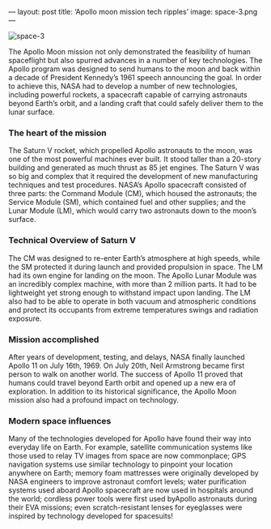 —
layout: post
title: ‘Apollo moon mission tech ripples’
image: space-3.png
—

![space-3]({{site.url}}/assets/img/space-3.png)

The Apollo Moon mission not only demonstrated the feasibility of human spaceflight but also spurred advances in a number of key technologies. The Apollo program was designed to send humans to the moon and back within a decade of President Kennedy’s 1961 speech announcing the goal. In order to achieve this, NASA had to develop a number of new technologies, including powerful rockets, a spacecraft capable of carrying astronauts beyond Earth’s orbit, and a landing craft that could safely deliver them to the lunar surface. 


### The heart of the mission
The Saturn V rocket, which propelled Apollo astronauts to the moon, was one of the most powerful machines ever built. It stood taller than a 20-story building and generated as much thrust as 85 jet engines. The Saturn V was so big and complex that it required the development of new manufacturing techniques and test procedures. NASA’s Apollo spacecraft consisted of three parts: the Command Module (CM), which housed the astronauts; the Service Module (SM), which contained fuel and other supplies; and the Lunar Module (LM), which would carry two astronauts down to the moon’s surface. 


### Technical Overview of Saturn V
The CM was designed to re-enter Earth’s atmosphere at high speeds, while the SM protected it during launch and provided propulsion in space. The LM had its own engine for landing on the moon. The Apollo Lunar Module was an incredibly complex machine, with more than 2 million parts. It had to be lightweight yet strong enough to withstand impact upon landing. The LM also had to be able to operate in both vacuum and atmospheric conditions and protect its occupants from extreme temperatures swings and radiation exposure. 

### Mission accomplished
After years of development, testing, and delays, NASA finally launched Apollo 11 on July 16th, 1969. On July 20th, Neil Armstrong became first person to walk on another world. The success of Apollo 11 proved that humans could travel beyond Earth orbit and opened up a new era of exploration. In addition to its historical significance, the Apollo Moon mission also had a profound impact on technology. 

### Modern space influences
Many of the technologies developed for Apollo have found their way into everyday life on Earth. For example, satellite communication systems like those used to relay TV images from space are now commonplace; GPS navigation systems use similar technology to pinpoint your location anywhere on Earth; memory foam mattresses were originally developed by NASA engineers to improve astronaut comfort levels; water purification systems used aboard Apollo spacecraft are now used in hospitals around the world; cordless power tools were first used byApollo astronauts during their EVA missions; even scratch-resistant lenses for eyeglasses were inspired by technology developed for spacesuits!